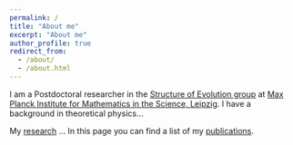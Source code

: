 ```yaml
---
permalink: /
title: "About me"
excerpt: "About me"
author_profile: true
redirect_from: 
  - /about/
  - /about.html
---
```


I am a Postdoctoral researcher in the
[Structure of Evolution group](https://www.smerlak.group/) 
at [Max Planck Institute for Mathematics in the Science, Leipzig](https://www.mis.mpg.de/).
I have a background in theoretical physics...

My [research](research) ...
In this page you can find a list of my [publications](publications).
